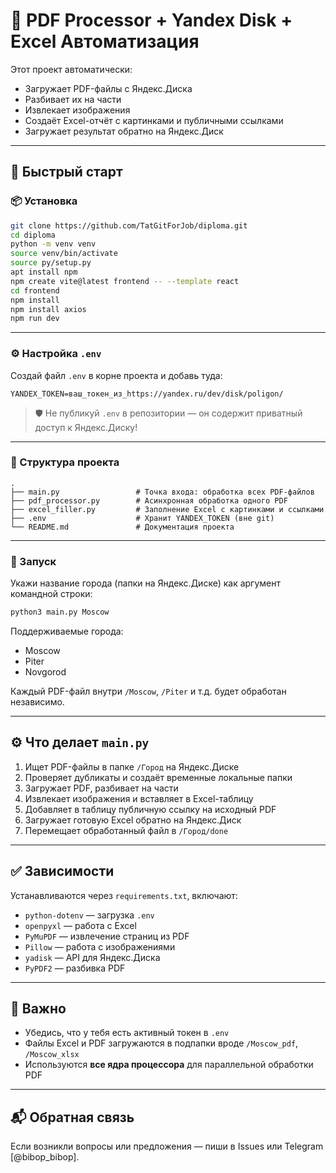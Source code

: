# 📂 PDF Processor + Yandex Disk + Excel Автоматизация

Этот проект автоматически:

- Загружает PDF-файлы с Яндекс.Диска
- Разбивает их на части
- Извлекает изображения
- Создаёт Excel-отчёт с картинками и публичными ссылками
- Загружает результат обратно на Яндекс.Диск

---

## 🚀 Быстрый старт

### 📦 Установка

```bash
git clone https://github.com/TatGitForJob/diploma.git
cd diploma
python -m venv venv
source venv/bin/activate
source py/setup.py
apt install npm
npm create vite@latest frontend -- --template react
cd frontend
npm install
npm install axios
npm run dev
```

---

### ⚙️ Настройка `.env`

Создай файл `.env` в корне проекта и добавь туда:

```dotenv
YANDEX_TOKEN=ваш_токен_из_https://yandex.ru/dev/disk/poligon/
```

> 🛡️ Не публикуй `.env` в репозитории — он содержит приватный доступ к Яндекс.Диску!

---

### 📂 Структура проекта

```
.
├── main.py                 # Точка входа: обработка всех PDF-файлов
├── pdf_processor.py        # Асинхронная обработка одного PDF
├── excel_filler.py         # Заполнение Excel с картинками и ссылками
├── .env                    # Хранит YANDEX_TOKEN (вне git)
└── README.md               # Документация проекта
```

---

### 🏁 Запуск

Укажи название города (папки на Яндекс.Диске) как аргумент командной строки:

```bash
python3 main.py Moscow
```

Поддерживаемые города:

- Moscow
- Piter
- Novgorod

Каждый PDF-файл внутри `/Moscow`, `/Piter` и т.д. будет обработан независимо.

---

## ⚙️ Что делает `main.py`

1. Ищет PDF-файлы в папке `/Город` на Яндекс.Диске
2. Проверяет дубликаты и создаёт временные локальные папки
3. Загружает PDF, разбивает на части
4. Извлекает изображения и вставляет в Excel-таблицу
5. Добавляет в таблицу публичную ссылку на исходный PDF
6. Загружает готовую Excel обратно на Яндекс.Диск
7. Перемещает обработанный файл в `/Город/done`

---

## ✅ Зависимости

Устанавливаются через `requirements.txt`, включают:

- `python-dotenv` — загрузка `.env`
- `openpyxl` — работа с Excel
- `PyMuPDF` — извлечение страниц из PDF
- `Pillow` — работа с изображениями
- `yadisk` — API для Яндекс.Диска
- `PyPDF2` — разбивка PDF

---

## 🛑 Важно

- Убедись, что у тебя есть активный токен в `.env`
- Файлы Excel и PDF загружаются в подпапки вроде `/Moscow_pdf`, `/Moscow_xlsx`
- Используются **все ядра процессора** для параллельной обработки PDF

---

## 📬 Обратная связь

Если возникли вопросы или предложения — пиши в Issues или Telegram [@bibop\_bibop].
